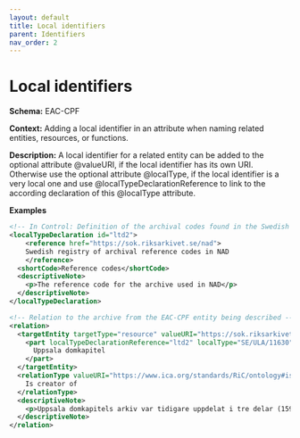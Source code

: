 ```yaml
---
layout: default
title: Local identifiers
parent: Identifiers
nav_order: 2
---
```


# Local identifiers

**Schema:** 
EAC-CPF

**Context:** 
Adding a local identifier in an attribute when naming related entities, resources, or functions.

**Description:** 
A local identifier for a related entity can be added to the optional attribute @valueURI, if the local identifier has its own URI. Otherwise use the optional attribute @localType, if the local identifier is a very local one and use @localTypeDeclarationReference to link to the according declaration of this @localType attribute.

**Examples**
```xml
<!-- In Control: Definition of the archival codes found in the Swedish National Archival Database, NAD -->
<localTypeDeclaration id="ltd2">  
	<reference href="https://sok.riksarkivet.se/nad">
    Swedish registry of archival reference codes in NAD
	</reference>
  <shortCode>Reference codes</shortCode>
  <descriptiveNote>  
    <p>The reference code for the archive used in NAD</p>
  </descriptiveNote>
</localTypeDeclaration>
```
```xml
<!-- Relation to the archive from the EAC-CPF entity being described -->
<relation>
  <targetEntity targetType="resource" valueURI="https://sok.riksarkivet.se/arkiv/9C96bDX9rH6cxG02H087k3">
    <part localTypeDeclarationReference="ltd2" localType="SE/ULA/11630">
      Uppsala domkapitel
    </part>
  </targetEntity>
  <relationType valueURI="https://www.ica.org/standards/RiC/ontology#isCreatorOf">
    Is creator of
  </relationType>
  <descriptiveNote>
    <p>Uppsala domkapitels arkiv var tidigare uppdelat i tre delar (1593–1900, 1901–1962, 1963–1999). 2017–2018 sammanfördes de äldsta två delarna till ett arkiv, Uppsala domkapitels arkiv I, varvid ett omfattande omordnings- och omförteckningsarbete företogs. Delen omfattande 1963–1999 kvarstår som ett eget arkiv under benämningen Uppsala domkapitels arkiv II.</p>
  </descriptiveNote>
</relation>
```
